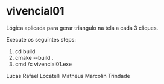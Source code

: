 # vivencial01

Lógica aplicada para gerar triangulo na tela a cada 3 cliques.

Execute os seguintes steps:

1. cd build
2. cmake --build .
3. cmd /c vivencial01.exe

Lucas Rafael Locatelli
Matheus Marcolin Trindade
